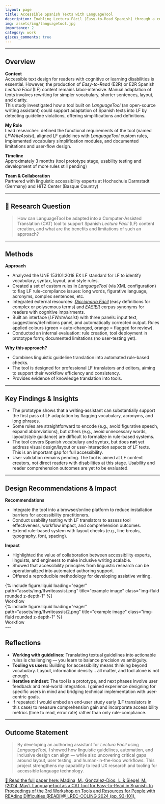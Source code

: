 ```yaml
---
layout: page
title: Accessible Spanish Texts with LanguageTool
description: Enabling Lectura Fácil (Easy-to-Read Spanish) through a custom authoring assistant
img: assets/img/languagetool.jpg
importance: 2
category: work
giscus_comments: true
---
```


---

## Overview  
**Context**  
Accessible text design for readers with cognitive or learning disabilities is essential. However, the production of *Easy-to-Read* (E2R) or E2R Spanish *Lectura Fácil* (LF) content remains labor-intensive. Manual adaptation of texts involves rewriting for simpler vocabulary, shorter sentences, layout, and clarity.  
This study investigated how a tool built on *LanguageTool* (an open-source writing assistant) could support adaptation of Spanish texts into LF by detecting guideline violations, offering simplifications and definitions. 

**My Role**  
Lead researcher: defined the functional requirements of the tool (named *LFWriteAssist*), aligned LF guidelines with *LanguageTool* custom rules, implemented vocabulary simplification modules, and documented limitations and user-flow design.  

**Timeline**  
Approximately 3 months (tool prototype stage, usability testing and development of more rules still pending)

**Team & Collaboration**  
Partnered with linguistic accessibility experts at Hochschule Darmstadt (Germany) and HiTZ Center (Basque Country) 

---

## 🎯 Research Question  
> How can LanguageTool be adapted into a Computer‐Assisted Translation (CAT) tool to support Spanish *Lectura Fácil* (LF) content creation, and what are the benefits and limitations of such an approach?

---

## Methods  
**Approach**  
- Analyzed the UNE 153101:2018 EX LF standard for LF to identify vocabulary, syntax, layout, and style rules.  
- Created a set of custom rules in *LanguageTool* (via XML configuration) to flag LF rule-compliance issues: long words, figurative language, acronyms, complex sentences, etc. 
- Integrated external resources: [*Diccionario Fácil*](https://www.diccionariofacil.org) (easy definitions for complex or polysemous terms) and [*EASIER*](https://github.com/LURMORENO/EASIER_CORPUS) corpus synonyms for readers with cognitive impairments.  
- Built an interface (*LFWriteAssist*) with three panels: input text, suggestions/definitions panel, and automatically corrected output. Rules applied colours (green = auto-changed, orange = flagged for review).  
- Conducted an internal evaluation: rule creation, tool deployment in prototype form; documented limitations (no user-testing yet). 

**Why this approach?**  
- Combines linguistic guideline translation into automated rule-based checks.  
- The tool is designed for professional LF translators and editors, aiming to support their workflow efficiency and consistency.  
- Provides evidence of knowledge translation into tools.

---

## Key Findings & Insights  
- The prototype shows that a writing‐assistant can substantially support the first pass of LF adaptation by flagging vocabulary, acronyms, and long phrases. 
- Some rules are straightforward to encode (e.g., avoid figurative speech, expand abbreviations), but others (e.g., avoid unnecessary words, layout/style guidance) are difficult to formalize in rule-based systems. 
- The tool covers Spanish vocabulary and syntax, but does **not** yet address visual design/layout or user-interaction aspects of LF texts. This is an important gap for full accessibility. 
- User validation remains pending. The tool is aimed at LF content creators, not direct readers with disabilities at this stage. Usability and reader comprehension outcomes are yet to be evaluated.  


---

## Design Recommendations & Impact  

**Recommendations**  
- Integrate the tool into a browser/online platform to reduce installation barriers for accessibility practitioners. 
- Conduct usability testing with LF translators to assess tool effectiveness, workflow impact, and comprehension outcomes. 
- Extend rule-based system with layout checks (e.g., line breaks, typography, font, spacing). 


**Impact**  
- Highlighted the value of collaboration between accessibility experts, linguists, and engineers to make inclusive writing scalable.
- Showed that accessibility principles from linguistic research can be operationalized into automated authoring support. 
- Offered a reproducible methodology for developing assistive writing. 


<div class="row">
    <div class="col-sm mt-3 mt-md-0">
        {% include figure.liquid loading="eager" path="assets/img/lfwriteassist.png" title="example image" class="img-fluid rounded z-depth-1" %}
    </div>
</div>
<div class="caption">
    Workflow
</div>

<div class="row">
    <div class="col-sm mt-3 mt-md-0">
        {% include figure.liquid loading="eager" path="assets/img/lfwriteassist2.png" title="example image" class="img-fluid rounded z-depth-1" %}
    </div>
</div>
<div class="caption">
    Workflow
</div>
---

## Reflections   
- **Working with guidelines**: Translating textual guidelines into actionable rules is challenging — you learn to balance precision vs ambiguity.  
- **Tooling vs users**: Building for accessibility means thinking beyond vocabulary. Layout, information density... all matter, and tool alone is not enough.  
- **Iterative mindset**: The tool is a prototype, and next phases involve user feedback and real-world integration. I gained experience designing for specific users in mind and bridging technical implementation with user-centric goals.  
- If repeated: I would embed an end‐user study early (LF translators in this case) to measure comprehension gain and incorporate accessibility metrics (time to read, error rate) rather than only rule-compliance.

---

## Outcome Statement  
> By developing an authoring assistant for *Lectura Fácil* using *LanguageTool*, I showed how linguistic guidelines, automation, and inclusive design can align — while also uncovering critical gaps around layout, user testing, and human-in-the-loop workflows. This project strengthens my capability to lead UX research and tooling for accessible language technology.



[📄 Read the full paper here: Madina, M., Gonzalez-Dios, I., & Siegel, M. (2024, May). LanguageTool as a CAT tool for Easy-to-Read in Spanish. In Proceedings of the 3rd Workshop on Tools and Resources for People with REAding DIfficulties (READI)@ LREC-COLING 2024 (pp. 93-101).](https://aclanthology.org/2024.readi-1.8.pdf)



